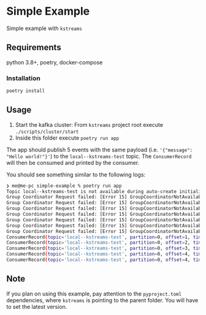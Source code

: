 # Simple Example

Simple example with `kstreams`

## Requirements

python 3.8+, poetry, docker-compose

### Installation

```bash
poetry install
```

## Usage

1. Start the kafka cluster: From `kstreams` project root execute `./scripts/cluster/start`
2. Inside this folder execute `poetry run app`

The app should publish 5 events with the same payload (i.e. `'{"message": "Hello world!"}'`) to the `local--kstreams-test` topic.
The `ConsumerRecord` will then be consumed and printed by the consumer.

You should see something similar to the following logs:

```bash
❯ me@me-pc simple-example % poetry run app
Topic local--kstreams-test is not available during auto-create initialization
Group Coordinator Request failed: [Error 15] GroupCoordinatorNotAvailableError
Group Coordinator Request failed: [Error 15] GroupCoordinatorNotAvailableError
Group Coordinator Request failed: [Error 15] GroupCoordinatorNotAvailableError
Group Coordinator Request failed: [Error 15] GroupCoordinatorNotAvailableError
Group Coordinator Request failed: [Error 15] GroupCoordinatorNotAvailableError
Group Coordinator Request failed: [Error 15] GroupCoordinatorNotAvailableError
Group Coordinator Request failed: [Error 15] GroupCoordinatorNotAvailableError
ConsumerRecord(topic='local--kstreams-test', partition=0, offset=1, timestamp=1702563120133, timestamp_type=0, key='1', value=b'{"message": "Hello world!"}', checksum=None, serialized_key_size=1, serialized_value_size=27, headers=())
ConsumerRecord(topic='local--kstreams-test', partition=0, offset=2, timestamp=1702563122143, timestamp_type=0, key='1', value=b'{"message": "Hello world!"}', checksum=None, serialized_key_size=1, serialized_value_size=27, headers=())
ConsumerRecord(topic='local--kstreams-test', partition=0, offset=3, timestamp=1702563124159, timestamp_type=0, key='1', value=b'{"message": "Hello world!"}', checksum=None, serialized_key_size=1, serialized_value_size=27, headers=())
ConsumerRecord(topic='local--kstreams-test', partition=0, offset=4, timestamp=1702563126172, timestamp_type=0, key='1', value=b'{"message": "Hello world!"}', checksum=None, serialized_key_size=1, serialized_value_size=27, headers=())
ConsumerRecord(topic='local--kstreams-test', partition=0, offset=4, timestamp=1702563128185, timestamp_type=0, key='1', value=b'{"message": "Hello world!"}', checksum=None, serialized_key_size=1, serialized_value_size=27, headers=())
```

## Note

If you plan on using this example, pay attention to the `pyproject.toml` dependencies, where
`kstreams` is pointing to the parent folder. You will have to set the latest version.
